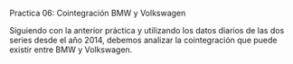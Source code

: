 Practica 06: Cointegración BMW y Volkswagen

Siguiendo con la anterior práctica y utilizando los datos diarios de las dos series desde el año 2014, debemos analizar la cointegración que puede existir entre BMW y Volkswagen. 